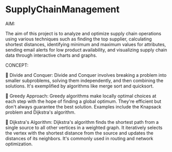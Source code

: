 # SupplyChainManagement



AIM: 

The aim of this project is to analyze and optimize supply chain operations using various techniques such as 
finding the top supplier, calculating shortest distances, identifying minimum and maximum values for 
attributes, sending email alerts for low product availability, and visualizing supply chain data through 
interactive charts and graphs. 

CONCEPT: 

 Divide and Conquer: 
Divide and Conquer involves breaking a problem into smaller subproblems, 
solving them independently, and then combining the solutions. It's exemplified by algorithms like 
merge sort and quicksort. 

 Greedy Approach: 
Greedy algorithms make locally optimal choices at each step with the hope of 
finding a global optimum. They're efficient but don't always guarantee the best solution. Examples 
include the Knapsack problem and Dijkstra's algorithm. 

 Dijkstra's Algorithm: 
Dijkstra's algorithm finds the shortest path from a single source to all other 
vertices in a weighted graph. It iteratively selects the vertex with the shortest distance from the source 
and updates the distances of its neighbors. It's commonly used in routing and network optimization. 



